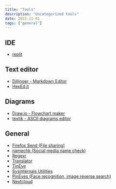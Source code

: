 ```yaml
---
title: "Tools"
description: "Uncategorized tools"
date: 2022-11-01
tags: ["general"]
---
```


<CC>

<div>

## IDE

- [replit](https://repl.it/)

</div>

<div>

## Text editor

- [Dillinger - Markdown Editor](https://dillinger.io/)
- [HexEd.it](https://hexed.it/)

</div>

<div>

## Diagrams

- [Draw.io - Flowchart maker](https://www.draw.io/)
- [textik - ASCII diagrams editor](https://textik.com/)

</div>

<div>

## General

- [Firefox Send (File sharing)](https://send.firefox.com/)
- [namechk (Social media name check)](https://namechk.com/)
- [Regexr](https://regexr.com/)
- [Translator](https://www.deepl.com/translator)
- [TinEye](https://tineye.com/)
- [Sysinternals Utilities](https://docs.microsoft.com/en-us/sysinternals/downloads/)
- [PinEyes (Face recognition, image reverse search)](https://pimeyes.com/)
- [Nextcloud](https://nextcloud.com/)

</div>

</CC>

